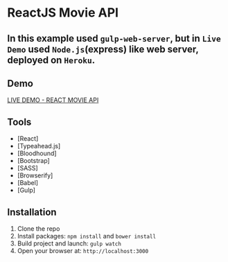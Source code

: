 # ReactJS Movie API

## In this example used `gulp-web-server`, but in `Live Demo`  used `Node.js`(express) like web server, deployed on `Heroku`.

## Demo
[LIVE DEMO - REACT MOVIE API](https://movie-detrix-react.herokuapp.com/)

## Tools

* [React]
* [Typeahead.js]
* [Bloodhound]
* [Bootstrap]
* [SASS]
* [Browserify]
* [Babel]
* [Gulp]

## Installation

1. Clone the repo
2. Install packages: `npm install` and `bower install`
3. Build project and launch: `gulp watch`
4. Open your browser at: `http://localhost:3000`
